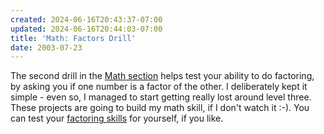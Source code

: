 ```yaml
---
created: 2024-06-16T20:43:37-07:00
updated: 2024-06-16T20:44:03-07:00
title: 'Math: Factors Drill'
date: 2003-07-23
---
```


The second drill in the [Math section](https://web.archive.org/web/20030730132927/http://www.coolnamehere.com/math/) helps test your ability to do factoring, by asking you if one number is a factor of the other. I deliberately kept it simple - even so, I managed to start getting really lost around level three. These projects are going to build my math skill, if I don't watch it :-). You can test your [factoring skills](https://web.archive.org/web/20030730132927/http://www.coolnamehere.com/math/factor.php) for yourself, if you like.
